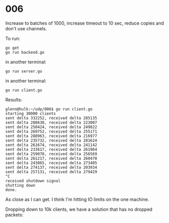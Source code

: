 # 006

Increase to batches of 1000, increase timeout to 10 sec, reduce copies and don't use channels.

To run:

```console
go get
go run backend.go
```

in another terminal:

```console
go run server.go
```

in another terminal:

```console
go run client.go
```

Results:

```console
glenn@hulk:~/udp/006$ go run client.go
starting 30000 clients
sent delta 332252, received delta 285135
sent delta 288638, received delta 223007
sent delta 258424, received delta 249822
sent delta 269752, received delta 255171
sent delta 288963, received delta 216977
sent delta 235732, received delta 281624
sent delta 261674, received delta 241142
sent delta 233617, received delta 261964
sent delta 259070, received delta 256569
sent delta 261217, received delta 260470
sent delta 243065, received delta 273405
sent delta 274137, received delta 203934
sent delta 257131, received delta 279429
^C
received shutdown signal
shutting down
done.
```

As close as I can get. I think I'm hitting IO limits on the one machine.

Dropping down to 10k clients, we have a solution that has no dropped packets:

```console

```
